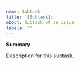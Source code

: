 ```yaml
---
name: Subtask
title: '[Subtask]: '
about: Subtask of an issue
labels: ''
---
```


**Summary**

Description for this subtask.
